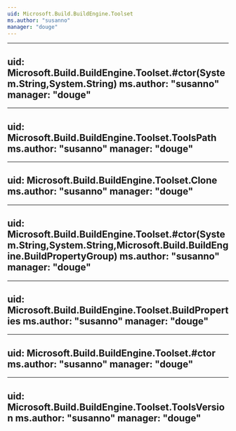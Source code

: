 ```yaml
---
uid: Microsoft.Build.BuildEngine.Toolset
ms.author: "susanno"
manager: "douge"
---
```


---
uid: Microsoft.Build.BuildEngine.Toolset.#ctor(System.String,System.String)
ms.author: "susanno"
manager: "douge"
---

---
uid: Microsoft.Build.BuildEngine.Toolset.ToolsPath
ms.author: "susanno"
manager: "douge"
---

---
uid: Microsoft.Build.BuildEngine.Toolset.Clone
ms.author: "susanno"
manager: "douge"
---

---
uid: Microsoft.Build.BuildEngine.Toolset.#ctor(System.String,System.String,Microsoft.Build.BuildEngine.BuildPropertyGroup)
ms.author: "susanno"
manager: "douge"
---

---
uid: Microsoft.Build.BuildEngine.Toolset.BuildProperties
ms.author: "susanno"
manager: "douge"
---

---
uid: Microsoft.Build.BuildEngine.Toolset.#ctor
ms.author: "susanno"
manager: "douge"
---

---
uid: Microsoft.Build.BuildEngine.Toolset.ToolsVersion
ms.author: "susanno"
manager: "douge"
---
